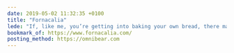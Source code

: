 ```yaml
---
date: 2019-05-02 11:32:35 +0100
title: "Fornacalia"
lede: "If, like me, you’re getting into baking your own bread, there may be no better teacher than Jeremy Cherfas, who’s been baking bread for over 50 years. His website is chock-full of useful information, recipes, and anecdotes to keep your starter forever bubbly."
bookmark_of: https://www.fornacalia.com/
posting_method: https://omnibear.com
---
```

